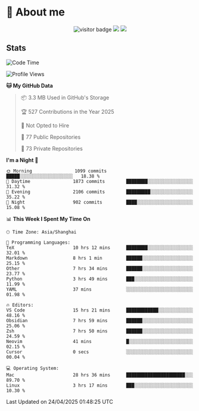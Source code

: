 <!-- ![](https://youpai.roccoshi.top/img/20200804214216.png) -->

# 🧐 About me
 
<p align="center">
<img src="https://visitor-badge.laobi.icu/badge?page_id=Lincest.Lincest&title=hits" alt="visitor badge"/>
<a href="mailto:imroccoshi@gmail.com"><img src="https://img.shields.io/badge/gmail-imroccoshi%40gmail.com-red"></a>
<a href="https://blog.roccoshi.top"><img src="https://img.shields.io/badge/blog-roccoshi-green"></a>
</p>

## Stats

<!--START_SECTION:waka-->
![Code Time](http://img.shields.io/badge/Code%20Time-2%2C472%20hrs%2019%20mins-blue)

![Profile Views](http://img.shields.io/badge/Profile%20Views-0-blue)

**🐱 My GitHub Data** 

> 📦 3.3 MB Used in GitHub's Storage 
 > 
> 🏆 527 Contributions in the Year 2025
 > 
> 🚫 Not Opted to Hire
 > 
> 📜 77 Public Repositories 
 > 
> 🔑 73 Private Repositories 
 > 
**I'm a Night 🦉** 

```text
🌞 Morning                1099 commits        █████░░░░░░░░░░░░░░░░░░░░   18.38 % 
🌆 Daytime                1873 commits        ████████░░░░░░░░░░░░░░░░░   31.32 % 
🌃 Evening                2106 commits        █████████░░░░░░░░░░░░░░░░   35.22 % 
🌙 Night                  902 commits         ████░░░░░░░░░░░░░░░░░░░░░   15.08 % 
```


📊 **This Week I Spent My Time On** 

```text
🕑︎ Time Zone: Asia/Shanghai

💬 Programming Languages: 
TeX                      10 hrs 12 mins      ████████░░░░░░░░░░░░░░░░░   32.01 % 
Markdown                 8 hrs 1 min         ██████░░░░░░░░░░░░░░░░░░░   25.15 % 
Other                    7 hrs 34 mins       ██████░░░░░░░░░░░░░░░░░░░   23.77 % 
Python                   3 hrs 49 mins       ███░░░░░░░░░░░░░░░░░░░░░░   11.99 % 
YAML                     37 mins             ░░░░░░░░░░░░░░░░░░░░░░░░░   01.98 % 

🔥 Editors: 
VS Code                  15 hrs 21 mins      ████████████░░░░░░░░░░░░░   48.16 % 
Obsidian                 7 hrs 59 mins       ██████░░░░░░░░░░░░░░░░░░░   25.06 % 
Zsh                      7 hrs 50 mins       ██████░░░░░░░░░░░░░░░░░░░   24.59 % 
Neovim                   41 mins             █░░░░░░░░░░░░░░░░░░░░░░░░   02.15 % 
Cursor                   0 secs              ░░░░░░░░░░░░░░░░░░░░░░░░░   00.04 % 

💻 Operating System: 
Mac                      28 hrs 36 mins      ██████████████████████░░░   89.70 % 
Linux                    3 hrs 17 mins       ███░░░░░░░░░░░░░░░░░░░░░░   10.30 % 
```


 Last Updated on 24/04/2025 01:48:25 UTC
<!--END_SECTION:waka-->


